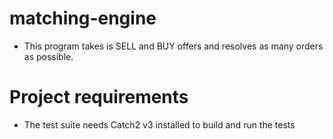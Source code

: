 # matching-engine
- This program takes is SELL and BUY offers and resolves as many orders as possible.

# Project requirements
- The test suite needs Catch2 v3 installed to build and run the tests
